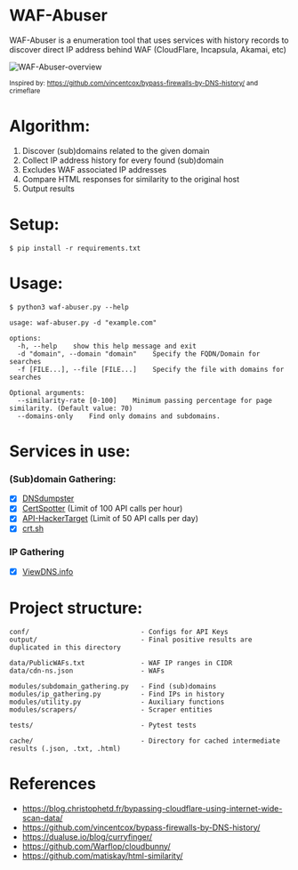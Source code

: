 # WAF-Abuser
WAF-Abuser is a enumeration tool that uses services with history records to discover direct IP address behind WAF (CloudFlare, Incapsula, Akamai, etc)

![WAF-Abuser-overview](https://i.imgur.com/RLWSfxC.jpeg)

<sub>Inspired by: https://github.com/vincentcox/bypass-firewalls-by-DNS-history/ and crimeflare</sub>

# Algorithm:
1. Discover (sub)domains related to the given domain
2. Collect IP address history for every found (sub)domain
3. Excludes WAF associated IP addresses
4. Compare HTML responses for similarity to the original host
5. Output results

# Setup:
```
$ pip install -r requirements.txt
```

# Usage:
```
$ python3 waf-abuser.py --help

usage: waf-abuser.py -d "example.com"

options:
  -h, --help    show this help message and exit
  -d "domain", --domain "domain"    Specify the FQDN/Domain for searches
  -f [FILE...], --file [FILE...]    Specify the file with domains for searches

Optional arguments:
  --similarity-rate [0-100]    Minimum passing percentage for page similarity. (Default value: 70)
  --domains-only    Find only domains and subdomains.
```

# Services in use:
### (Sub)domain Gathering:
- [x] [DNSdumpster](https://dnsdumpster.com/)
- [x] [CertSpotter](https://sslmate.com/certspotter/) (Limit of 100 API calls per hour)
- [x] [API-HackerTarget](https://hackertarget.com/)  (Limit of 50 API calls per day)
- [x] [crt.sh](https://crt.sh/)

### IP Gathering
- [x] [ViewDNS.info](https://viewdns.info/)

# Project structure:
```
conf/                            - Configs for API Keys
output/                          - Final positive results are duplicated in this directory

data/PublicWAFs.txt              - WAF IP ranges in CIDR
data/cdn-ns.json                 - WAFs

modules/subdomain_gathering.py   - Find (sub)domains
modules/ip_gathering.py          - Find IPs in history
modules/utility.py               - Auxiliary functions
modules/scrapers/                - Scraper entities

tests/                           - Pytest tests

cache/                           - Directory for cached intermediate results (.json, .txt, .html)
```

# References
- https://blog.christophetd.fr/bypassing-cloudflare-using-internet-wide-scan-data/
- https://github.com/vincentcox/bypass-firewalls-by-DNS-history/
- https://dualuse.io/blog/curryfinger/
- https://github.com/Warflop/cloudbunny/
- https://github.com/matiskay/html-similarity/
